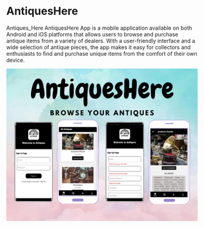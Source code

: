# AntiquesHere
Antiques_Here
AntiquesHere App is a mobile application available on both Android and iOS platforms that allows users to
                browse and purchase antique items from a variety of dealers. With a user-friendly interface and a wide
                selection of antique pieces, the app makes it easy for collectors and enthusiasts to find and purchase
                unique items from the comfort of their own device.
                
 ![Semantic description of image](https://github.com/Damish-N/AntiquesHere/blob/main/Images/antiques.png "Flayer")
